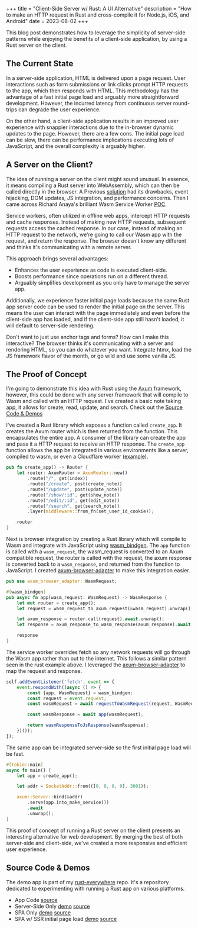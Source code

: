 +++
title = "Client-Side Server w/ Rust: A UI Alternative"
description = "How to make an HTTP request in Rust and cross-compile it for Node.js, iOS, and Android"
date = 2023-08-02
+++

This blog post demonstrates how to leverage the simplicity of server-side patterns while enjoying the benefits of a
client-side application, by using a Rust server on the client.

## The Current State

In a server-side application, HTML is delivered upon a page request. User interactions such as form
submissions or link clicks prompt HTTP requests to the app, which then responds with HTML. This methodology has the
advantage of a fast initial page load and arguably more straightforward development. However, the incurred latency from
continuous server round-trips can degrade the user experience.

On the other hand, a client-side application results in an improved user experience with
snappier interactions due to the in-browser dynamic updates to the page. However, there are a few cons. The initial page
load can be slow, there can be performance implications executing lots of JavaScript, and the overall complexity is
arguably higher.

## A Server on the Client?

The idea of running a server on the client might sound unusual. In essence, it means compiling a Rust server into
WebAssembly, which can then be called directly in the browser. A
Previous [solution](https://logankeenan.com/posts/a-rust-server-app-compiled-to-wasm-as-an-spa/) had its
drawbacks, event hijacking, DOM updates, JS integration, and performance concerns. Then I came across Richard
Anaya's brilliant Wasm Service Worker [POC](https://github.com/richardanaya/wasm-service).

Service workers, often utilized in offline web apps, intercept HTTP requests and cache responses. Instead of making new
HTTP requests, subsequent requests access the cached response. In our case, instead of making an HTTP
request to the network, we're going to call our Wasm app with the request, and return the response. The browser doesn't
know any different and thinks it's communicating with a remote server.

This approach brings several advantages:

- Enhances the user experience as code is executed client-side.
- Boosts performance since operations run on a different thread.
- Arguably simplifies development as you only have to manage the server app.

Additionally, we experience faster initial page loads because the same Rust app server code can be used to render the
initial page on the server. This means the user can interact with the page immediately and even before the client-side
app has loaded, and if the client-side app still hasn't loaded, it will default to server-side rendering.

Don't want to just use anchor tags and forms? How can I make this interactive? The browser thinks it's communicating
with a server and rendering HTML, so you can do whatever you want. Integrate htmx, load the JS framework flavor of
the month, or go wild and use some vanilla JS.

## The Proof of Concept

I'm going to demonstrate this idea with Rust using the [Axum](https://github.com/tokio-rs/axum) framework, however, this
could be done with any server framework
that will compile to Wasm and called with an HTTP request. I've created a basic note taking app, it allows for create,
read, update, and search. Check out the [Source Code & Demos](#source-code-demos)

I've created a Rust library which exposes a function called `create_app`. It creates the Axum router which is then
returned from the function. This encapsulates the entire app. A consumer of the library can create the app and pass it a
HTTP request to receive an HTTP response. The `create_app` function allows the app be integrated in various environments
like a server, compiled to wasm, or even a Cloudflare
worker ([example](https://logankeenan.com/posts/rust-axum-and-cloudflare-workers/)).

```rust
pub fn create_app() -> Router {
    let router: AxumRouter = AxumRouter::new()
        .route("/", get(index))
        .route("/create", post(create_note))
        .route("/update", post(update_note))
        .route("/show/:id", get(show_note))
        .route("/edit/:id", get(edit_note))
        .route("/search", get(search_note))
        .layer(middleware::from_fn(set_user_id_cookie));

    router
}
```

Next is browser integration by creating a Rust library which will compile to Wasm and integrate with JavaScript
using [wasm_bindgen](https://github.com/rustwasm/wasm-bindgen). The `app` function is called with a `wasm_request`, the
wasm_request is converted to an Axum compatible request, the router is called with the request, the axum response is
converted back to a `wasm_response`, and returned from the function to JavaScript. I
created [axum-browser-adapter](https://github.com/logankeenan/axum-browser-adapter) to make this integration easier.

```rust 
pub use axum_browser_adapter::WasmRequest;

#[wasm_bindgen]
pub async fn app(wasm_request: WasmRequest) -> WasmResponse {
    let mut router = create_app();
    let request = wasm_request_to_axum_request(&wasm_request).unwrap();

    let axum_response = router.call(request).await.unwrap();
    let response = axum_response_to_wasm_response(axum_response).await.unwrap();

    response
}
```

The service worker overrides fetch so any network requests will go through the Wasm app rather than
out to the internet. This follows a similar pattern seen in the rust example above. I leveraged
the [axum-browser-adapter](https://github.com/logankeenan/axum-browser-adapter) to map the request and response.

```js
self.addEventListener('fetch', event => {
    event.respondWith((async () => {
        const {app, WasmRequest} = wasm_bindgen;
        const request = event.request;
        const wasmRequest = await requestToWasmRequest(request, WasmRequest);

        const wasmResponse = await app(wasmRequest);

        return wasmResponseToJsResponse(wasmResponse);
    })());
});
```

The same app can be integrated server-side so the first initial page load will be fast.

```rust
#[tokio::main]
async fn main() {
    let app = create_app();

    let addr = SocketAddr::from(([0, 0, 0, 0], 3001));

    axum::Server::bind(&addr)
        .serve(app.into_make_service())
        .await
        .unwrap();
}
```

This proof of concept of running a Rust server on the client presents an interesting alternative for web development. By
merging the
best of both server-side and client-side, we've created a more responsive and efficient user experience.

## Source Code & Demos

The demo app is part of my [rust-everywhere](https://github.com/logankeenan/rust-everywhere) repo. It's a repository
dedicated to experimenting with running a Rust app on
various platforms.

* App Code [source](https://github.com/logankeenan/rust-everywhere/tree/main/app)
* Server-Side
  Only [demo](https://rust-everywhere-server-side.logankeenan.com/) [source](https://github.com/logankeenan/rust-everywhere/tree/main/server-side)
* SPA
  Only [demo](https://rust-everywhere-spa.pages.dev/) [source](https://github.com/logankeenan/rust-everywhere/tree/main/spa)
* SPA w/ SSR initial page
  load [demo](https://rust-everywhere-spa-server.logankeenan.com/) [source](https://github.com/logankeenan/rust-everywhere/tree/main/spa-server)

